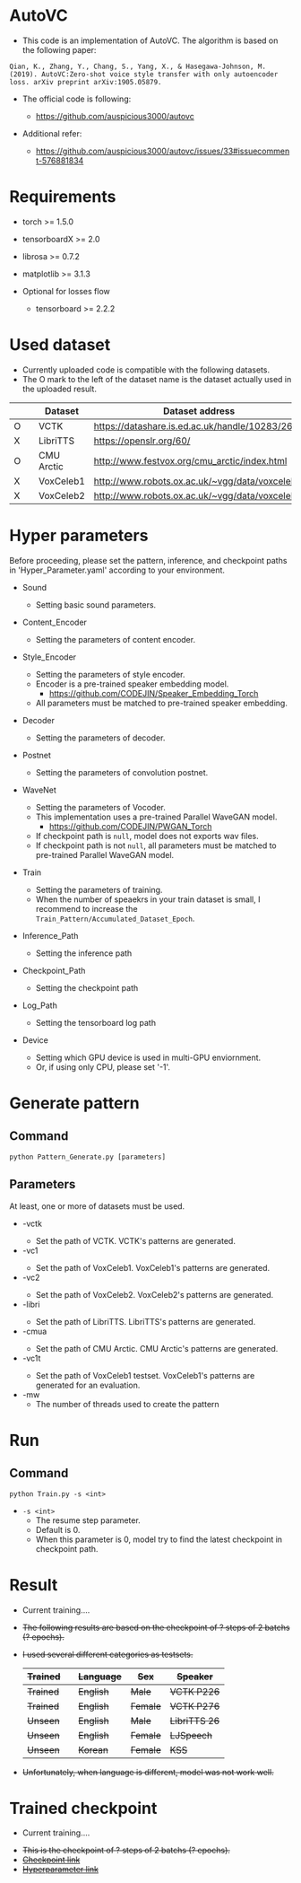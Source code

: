 # AutoVC

* This code is an implementation of AutoVC. The algorithm is based on the following paper:

```
Qian, K., Zhang, Y., Chang, S., Yang, X., & Hasegawa-Johnson, M. (2019). AutoVC:Zero-shot voice style transfer with only autoencoder loss. arXiv preprint arXiv:1905.05879.
```

* The official code is following:
    * https://github.com/auspicious3000/autovc

* Additional refer:
    * https://github.com/auspicious3000/autovc/issues/33#issuecomment-576881834

# Requirements

* torch >= 1.5.0
* tensorboardX >= 2.0
* librosa >= 0.7.2
* matplotlib >= 3.1.3

* Optional for losses flow
    * tensorboard >= 2.2.2


# Used dataset

* Currently uploaded code is compatible with the following datasets.
* The O mark to the left of the dataset name is the dataset actually used in the uploaded result.

|        | | Dataset   | Dataset address                                 |
|--------|-|-----------|-------------------------------------------------|
| O      | | VCTK      | https://datashare.is.ed.ac.uk/handle/10283/2651 |
| X      | | LibriTTS  | https://openslr.org/60/                         |
| O      | | CMU Arctic| http://www.festvox.org/cmu_arctic/index.html    |
| X      | | VoxCeleb1 | http://www.robots.ox.ac.uk/~vgg/data/voxceleb/  |
| X      | | VoxCeleb2 | http://www.robots.ox.ac.uk/~vgg/data/voxceleb/  |


# Hyper parameters
Before proceeding, please set the pattern, inference, and checkpoint paths in 'Hyper_Parameter.yaml' according to your environment.

* Sound
    * Setting basic sound parameters.

* Content_Encoder
    * Setting the parameters of content encoder.

* Style_Encoder
    * Setting the parameters of style encoder.
    * Encoder is a pre-trained speaker embedding model.
        * https://github.com/CODEJIN/Speaker_Embedding_Torch
    * All parameters must be matched to pre-trained speaker embedding.

* Decoder
    * Setting the parameters of decoder.

* Postnet
    * Setting the parameters of convolution postnet.

* WaveNet
    * Setting the parameters of Vocoder.
    * This implementation uses a pre-trained Parallel WaveGAN model.
        * https://github.com/CODEJIN/PWGAN_Torch
    * If checkpoint path is `null`, model does not exports wav files.
    * If checkpoint path is not `null`, all parameters must be matched to pre-trained Parallel WaveGAN model.

* Train
    * Setting the parameters of training.
    * When the number of speaekrs in your train dataset is small, I recommend to increase the `Train_Pattern/Accumulated_Dataset_Epoch`.

* Inference_Path
    * Setting the inference path

* Checkpoint_Path
    * Setting the checkpoint path

* Log_Path
    * Setting the tensorboard log path

* Device
    * Setting which GPU device is used in multi-GPU enviornment.
    * Or, if using only CPU, please set '-1'.


# Generate pattern

## Command
```
python Pattern_Generate.py [parameters]
```

## Parameters

At least, one or more of datasets must be used.

* -vctk <path>
    * Set the path of VCTK. VCTK's patterns are generated.
* -vc1 <path>
    * Set the path of VoxCeleb1. VoxCeleb1's patterns are generated.
* -vc2 <path>
    * Set the path of VoxCeleb2. VoxCeleb2's patterns are generated.
* -libri <path>
    * Set the path of LibriTTS. LibriTTS's patterns are generated.
* -cmua <path>
    * Set the path of CMU Arctic. CMU Arctic's patterns are generated.
* -vc1t <path>
    * Set the path of VoxCeleb1 testset. VoxCeleb1's patterns are generated for an evaluation.
* -mw
    * The number of threads used to create the pattern


# Run

## Command
```
python Train.py -s <int>
```

* `-s <int>`
    * The resume step parameter.
    * Default is 0.
    * When this parameter is 0, model try to find the latest checkpoint in checkpoint path.


# Result
* Current training....
<S>

* The following results are based on the checkpoint of ? steps of 2 batchs (? epochs).
* I used several different categories as testsets.

    | Trained | | Language  | Sex    | Speaker     |
    |---------|-|-----------|--------|-------------|
    | Trained | | English   | Male   | VCTK P226   |
    | Trained | | English   | Female | VCTK P276   |
    | Unseen  | | English   | Male   | LibriTTS 26 |
    | Unseen  | | English   | Female | LJSpeech    |
    | Unseen  | | Korean    | Female | KSS         |

* Unfortunately, when language is different, model was not work well.
</S>


# Trained checkpoint

* Current training....

<S>

* This is the checkpoint of ? steps of 2 batchs (? epochs).
* [Checkpoint link](./Example_Results/Checkpoint/S_100000.pkl)
* [Hyperparameter link](./Example_Results/Checkpoint/Hyper_Parameter.yaml)
</S>
